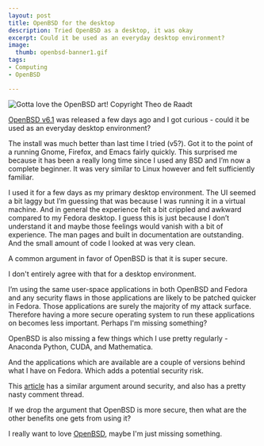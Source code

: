 ```yaml
---
layout: post
title: OpenBSD for the desktop
description: Tried OpenBSD as a desktop, it was okay
excerpt: Could it be used as an everyday desktop environment?
image:
  thumb: openbsd-banner1.gif
tags:
- Computing
- OpenBSD

---
```


![Gotta love the OpenBSD art! Copyright [Theo de Raadt](http://www.openbsd.org/art1.html)](/assets/img/openbsd-banner1.gif)

[OpenBSD v6.1](http://www.openbsd.org/61.html) was released a few days ago and I got curious - could it be used as an everyday desktop environment?

The install was much better than last time I tried (v5?). Got it to the point of a running Gnome, Firefox, and Emacs fairly quickly. This surprised me because it has been a really long time since I used any BSD and I’m now a complete beginner. It was very similar to Linux however and felt sufficiently familiar.

I used it for a few days as my primary desktop environment. The UI seemed a bit laggy but I’m guessing that was because I was running it in a virtual machine. And in general the experience felt a bit crippled and awkward compared to my Fedora desktop. I guess this is just because I don’t understand it and maybe those feelings would vanish with a bit of experience. The man pages and built in documentation are outstanding. And the small amount of code I looked at was very clean.

A common argument in favor of OpenBSD is that it is super secure.

I don't entirely agree with that for a desktop environment.

I’m using the same user-space applications in both OpenBSD and Fedora and any security flaws in those applications are likely to be patched quicker in Fedora. Those applications are surely the majority of my attack surface. Therefore having a more secure operating system to run these applications on becomes less important. Perhaps I'm missing something?

OpenBSD is also missing a few things which I use pretty regularly - Anaconda Python, CUDA, and Mathematica.

And the applications which are available are a couple of versions behind what I have on Fedora. Which adds a potential security risk.

This [article](https://allthatiswrong.wordpress.com/2010/01/20/the-insecurity-of-openbsd/) has a similar argument around security, and also has a pretty nasty comment thread.

If we drop the argument that OpenBSD is more secure, then what are the other benefits one gets from using it?

I really want to love [OpenBSD](http://www.openbsd.org/index.html), maybe I'm just missing something.
